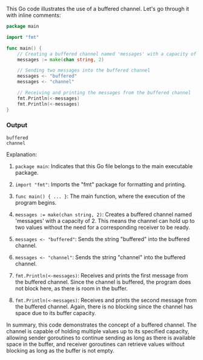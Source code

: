 This Go code illustrates the use of a buffered channel. Let's go through it with inline comments:

```go
package main

import "fmt"

func main() {
    // Creating a buffered channel named 'messages' with a capacity of 2
    messages := make(chan string, 2)

    // Sending two messages into the buffered channel
    messages <- "buffered"
    messages <- "channel"

    // Receiving and printing the messages from the buffered channel
    fmt.Println(<-messages)
    fmt.Println(<-messages)
}
```

### Output
```
buffered
channel
```

Explanation:

1. `package main`: Indicates that this Go file belongs to the main executable package.

2. `import "fmt"`: Imports the "fmt" package for formatting and printing.

3. `func main() { ... }`: The main function, where the execution of the program begins.

4. `messages := make(chan string, 2)`: Creates a buffered channel named 'messages' with a capacity of 2. This means the channel can hold up to two values without the need for a corresponding receiver to be ready.

5. `messages <- "buffered"`: Sends the string "buffered" into the buffered channel.

6. `messages <- "channel"`: Sends the string "channel" into the buffered channel.

7. `fmt.Println(<-messages)`: Receives and prints the first message from the buffered channel. Since the channel is buffered, the program does not block here, as there is room in the buffer.

8. `fmt.Println(<-messages)`: Receives and prints the second message from the buffered channel. Again, there is no blocking since the channel has space due to its buffer capacity.

In summary, this code demonstrates the concept of a buffered channel. The channel is capable of holding multiple values up to its specified capacity, allowing sender goroutines to continue sending as long as there is available space in the buffer, and receiver goroutines can retrieve values without blocking as long as the buffer is not empty.